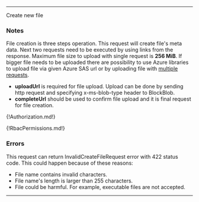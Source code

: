 ---

Create new file

### Notes

File creation is three steps operation. This request will create file's meta data. Next two requests need to be executed by using links from the response. Maximum file size to upload with single request is **256 MiB**. If bigger file needs to be uploaded there are possibility to use Azure libraries to upload file via given Azure SAS url or by uploading file with [multiple requests](https://docs.microsoft.com/en-us/rest/api/storageservices/operations-on-block-blobs).

- **uploadUrl** is required for file upload. Upload can be done by sending http request and specifying x-ms-blob-type header to BlockBlob.
- **completeUrl** should be used to confirm file upload and it is final request for file creation.

{!Authorization.md!}

{!RbacPermissions.md!}

### Errors

This request can return InvalidCreateFileRequest error with 422 status code. This could happen because of these reasons:

- File name contains invalid characters.
- File name's length is larger than 255 characters.
- File could be harmful. For example, executable files are not accepted.

---